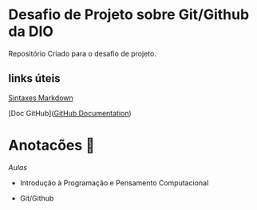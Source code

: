 # Desafio de Projeto sobre Git/Github da DIO
Repositório Criado para o desafio de projeto.


## links úteis
[Sintaxes Markdown](https://markdown.net.br/sintaxe-basica/)

[Doc GitHub]([GitHub Documentation](https://docs.github.com/pt))







# Anotacões :notebook:

_Aulas_

- Introdução à Programação e Pensamento Computacional

- Git/Github




